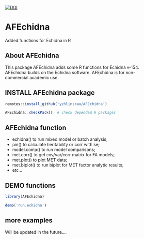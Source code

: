 [![DOI](https://zenodo.org/badge/115507374.svg)](https://zenodo.org/badge/latestdoi/115507374)

# AFEchidna
Added functions for Echidna in R

## About AFEchidna

 This package AFEchidna adds some R functions for Echidna v-154. AFEchidna builds on the Echidna software. AFEchidna is for non-commercial academic use. 

## INSTALL AFEchidna package
``` r
remotes::install_github('yzhlinscau/AFEchidna')

AFEchidna::checkPack()  # check depended R packages
``` 

## AFEchidna function

  - echidna() to run mixed model or batch analysis;
  - pin() to calculate heritability or corr with se;
  - model.comp() to run model comparisons;
  - met.corr() to get cov/var/corr matrix for FA models;
  - met.plot() to plot MET data;
  - met.biplot() to run biplot for MET factor analytic results;
  - etc...

## DEMO functions
``` r
library(AFEchidna)

demo('run.echidna')

```

## more examples

Will be updated in the future....
